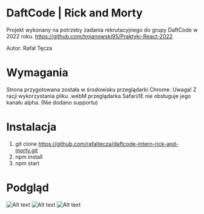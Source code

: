 # DaftCode | Rick and Morty

Projekt wykonany na potrzeby zadania rekrutacyjnego do grupy DaftCode w 2022 roku.
https://github.com/trojanowski95/Praktyki-React-2022 

Autor: Rafał Tęcza

# Wymagania
Strona przygotowana została w środowisku przeglądarki Chrome. 
Uwaga! Z racji wykorzystania pliku .webM przeglądarka Safari/IE nie obsługuje jego kanału alpha. (Nie dodano supportu)

# Instalacja
1. git clone https://github.com/rafaltecza/daftcode-intern-rick-and-morty.git
2. npm install
3. npm start

# Podgląd
![Alt text](https://i.imgur.com/5fbUhL8.png "Image1")
![Alt text](https://i.imgur.com/g4Gcxfp.png "Image2")
![Alt text](https://i.imgur.com/vlHO7Rn.png "Image3")
